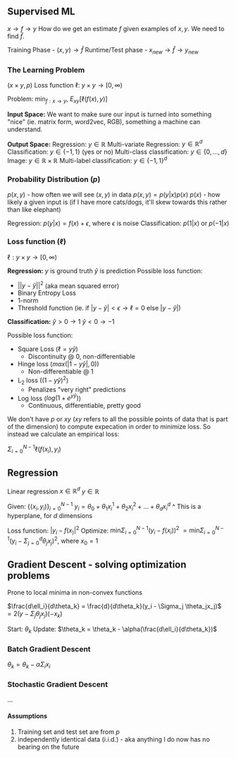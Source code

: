 ## Supervised ML

$x \rightarrow f \rightarrow y$
How do we get an estimate $f$ given examples of $x,y$. We need to find $\hat{f}$.

Training Phase - $(x,y) \rightarrow \hat{f}$
Runtime/Test phase - $x_{new} \rightarrow \hat{f} \rightarrow y_{new}$

### The Learning Problem
$(x\times y, p)$
Loss function $\ell$: $y\times y \rightarrow [0, \infty)$

Problem:
$\text{min}_{f:x\rightarrow y}$, $E_{xy}[\ell(f(x), y)]$

**Input Space:**
We want to make sure our input is turned into something "nice" (ie. matrix form, word2vec, RGB), something a machine can understand.

**Output Space:**
Regression: $y \in \mathbb{R}$
Multi-variate Regression: $y \in \mathbb{R}^d$
Classification: $y \in \{-1, 1\}$ (yes or no)
Multi-class classification: $y \in \{0, ..., d\}$
Image: $y \in \mathbb{R}\times\mathbb{R}$
Multi-label classification: $y \in \{-1, 1\}^d$ 

### Probability Distribution ($p$)
$p(x,y)$ - how often we will see $(x,y)$ in data
$p(x,y) = p(y|x) p(x)$
$p(x)$ - how likely a given input is (if I have more cats/dogs, it'll skew towards this rather than like elephant)

Regression:
$p(y|x) = f(x) + \epsilon$, where $\epsilon$ is noise
Classification:
$p(1|x)$ or $p(-1|x)$

### Loss function ($\ell$)
$\ell: y\times y\rightarrow [0, \infty)$

**Regression:**
$y$ is ground truth
$\hat{y}$ is prediction
Possible loss function:
- $||y-\hat{y}||^2$ (aka mean squared error)
- Binary Entropy Loss
- 1-norm
- Threshold function (ie. if $|y-\hat{y}|< \epsilon \rightarrow \ell = 0$ else $|y-\hat{y}|$)

**Classification:**
$\hat{y} > 0 \rightarrow 1$
$\hat{y} < 0 \rightarrow -1$

Possible loss function:
- Square Loss ($\ell = y\hat{y}$)
	- Discontinuity @ 0, non-differentiable
- Hinge loss ($max(|1-y\hat{y}|, 0)$)
	- Non-differentiable @ 1
- $\text{L}_2$ loss ($(1-y\hat{y})^2$)
	- Penalizes "very right" predictions
- Log loss ($log(1+e^{y\hat{y}})$)
	- Continuous, differentiable, pretty good

We don't have $p$ or $xy$ ($xy$ refers to all the possible points of data that is part of the dimension) to compute expecation in order to minimize loss. So instead we calculate an empirical loss:

$\Sigma_{i=0}^{N-1}\ell(f(x_i), y_i)$

## Regression
Linear regression
$x \in \mathbb{R}^d$
$y\in \mathbb{R}$

Given: $\{(x_i, y_i)\}^{N-1}_{i=0}$
$y_i = \theta_0 + \theta_1x_i^1 + \theta_2x_i^2+...+\theta_dx_i^d$
^ This is a hyperplane, for $d$ dimensions

Loss function: $|y_i - f(x_)|^2$
Optimize: $\text{min}\Sigma_{i=0}^{N-1}(y_i - f(x_i))^2$
$= \text{min}\Sigma_{i=0}^{N-1}(y_i - \Sigma_{j=0}^{d}\theta_jx_j)^2$, where $x_0 = 1$

## Gradient Descent - solving optimization problems
Prone to local minima in non-convex functions

$\frac{d\ell_i}{d\theta_k} = \frac{d}{d\theta_k}(y_i - \Sigma_j \theta_jx_j)$
$= 2(y-\Sigma_j\theta_jx_j)(-x_k)$

Start: $\theta_k$
Update:
$\theta_k = \theta_k - \alpha(\frac{d\ell_i}{d\theta_k})$

### Batch Gradient Descent
$\theta_k = \theta_k - \alpha\Sigma_ix_i$

### Stochastic Gradient Descent
...
#### Assumptions
1. Training set and test set are from $p$
2. independently identical data (i.i.d.) - aka anything I do now has no bearing on the future